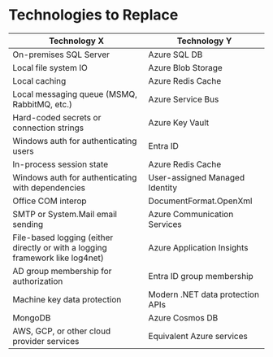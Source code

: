 # Technologies to Replace

| Technology X | Technology Y |
| ------------- | ------------- |
| On-premises SQL Server | Azure SQL DB |
| Local file system IO | Azure Blob Storage |
| Local caching | Azure Redis Cache |
| Local messaging queue (MSMQ, RabbitMQ, etc.) | Azure Service Bus |
| Hard-coded secrets or connection strings | Azure Key Vault |
| Windows auth for authenticating users | Entra ID |
| In-process session state | Azure Redis Cache |
| Windows auth for authenticating with dependencies | User-assigned Managed Identity |
| Office COM interop | DocumentFormat.OpenXml |
| SMTP or System.Mail email sending | Azure Communication Services |
| File-based logging (either directly or with a logging framework like log4net) | Azure Application Insights |
| AD group membership for authorization | Entra ID group membership |
| Machine key data protection | Modern .NET data protection APIs |
| MongoDB | Azure Cosmos DB |
| AWS, GCP, or other cloud provider services | Equivalent Azure services |
